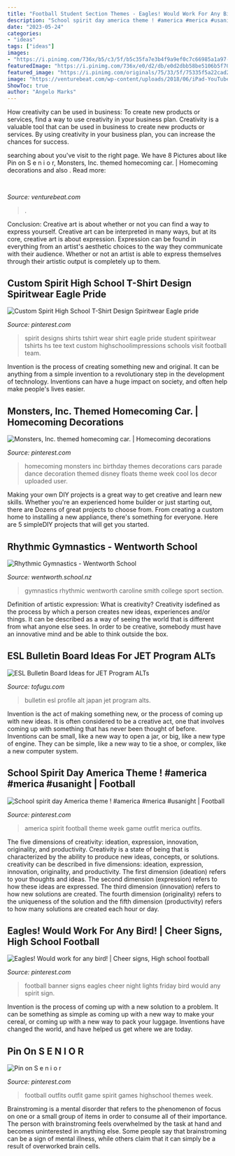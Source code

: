 ```yaml
---
title: "Football Student Section Themes - Eagles! Would Work For Any Bird!"
description: "School spirit day america theme ! #america #merica #usanight"
date: "2023-05-24"
categories:
- "ideas"
tags: ["ideas"]
images:
- "https://i.pinimg.com/736x/b5/c3/5f/b5c35fa7e3b4f9a9ef0c7c66985a1a97--homecoming-themes-theme-ideas.jpg"
featuredImage: "https://i.pinimg.com/736x/e0/d2/db/e0d2dbb58be5106b5f70e75dea0f4932.jpg"
featured_image: "https://i.pinimg.com/originals/75/33/5f/75335f5a22cad2375c5afe9103121cdb.jpg"
image: "https://venturebeat.com/wp-content/uploads/2018/06/iPad-YouTube-Sharing.jpg?w=800"
ShowToc: true
author: "Angelo Marks"
---
```



How creativity can be used in business: To create new products or services, find a way to use creativity in your business plan.
Creativity is a valuable tool that can be used in business to create new products or services. By using creativity in your business plan, you can increase the chances for success.

	

		
searching about  you've visit to the right page. We have 8 Pictures about  like Pin on S e n i o r, Monsters, Inc. themed homecoming car. | Homecoming decorations and also . Read more:
		
    
## 

<img loading=lazy src="https://venturebeat.com/wp-content/uploads/2018/06/iPad-YouTube-Sharing.jpg?w=800" onerror="this.onerror=null;this.src='https://tse1.mm.bing.net/th?id=OIP.aosGBiSwfQX0AHno56hl5QHaFO&amp;pid=15.1';" alt="">

_Source: venturebeat.com_

>. 

	

Conclusion: Creative art is about whether or not you can find a way to express yourself.
Creative art can be interpreted in many ways, but at its core, creative art is about expression. Expression can be found in everything from an artist's aesthetic choices to the way they communicate with their audience. Whether or not an artist is able to express themselves through their artistic output is completely up to them.

    
## Custom Spirit High School T-Shirt Design Spiritwear Eagle Pride

<img loading=lazy src="https://i.pinimg.com/736x/c1/01/f2/c101f298ba277745c9167b28d1d00a79--spirit-store-student-council.jpg" onerror="this.onerror=null;this.src='https://tse1.mm.bing.net/th?id=OIP.knnfk7HJPwrWQ_M-IcP5tQAAAA&amp;pid=15.1';" alt="Custom Spirit High School T-Shirt Design Spiritwear Eagle pride">

_Source: pinterest.com_

>spirit designs shirts tshirt wear shirt eagle pride student spiritwear tshirts hs tee text custom highschoolimpressions schools visit football team. 

	

Invention is the process of creating something new and original. It can be anything from a simple invention to a revolutionary step in the development of technology. Inventions can have a huge impact on society, and often help make people's lives easier.

    
## Monsters, Inc. Themed Homecoming Car. | Homecoming Decorations

<img loading=lazy src="https://i.pinimg.com/736x/b5/c3/5f/b5c35fa7e3b4f9a9ef0c7c66985a1a97--homecoming-themes-theme-ideas.jpg" onerror="this.onerror=null;this.src='https://tse4.mm.bing.net/th?id=OIP.uc-K-Kxia61dXWvanaNexQHaFj&amp;pid=15.1';" alt="Monsters, Inc. themed homecoming car. | Homecoming decorations">

_Source: pinterest.com_

>homecoming monsters inc birthday themes decorations cars parade dance decoration themed disney floats theme week cool los decor uploaded user. 

	

Making your own DIY projects is a great way to get creative and learn new skills. Whether you're an experienced home builder or just starting out, there are Dozens of great projects to choose from. From creating a custom home to installing a new appliance, there's something for everyone. Here are 5 simpleDIY projects that will get you started.

    
## Rhythmic Gymnastics - Wentworth School

<img loading=lazy src="https://wentworth.school.nz/wp-content/uploads/2019/06/Rhythmic-Gymnastics.jpeg" onerror="this.onerror=null;this.src='https://tse4.mm.bing.net/th?id=OIP.P-4XurvuT39-e7dGh_7zWgHaFA&amp;pid=15.1';" alt="Rhythmic Gymnastics - Wentworth School">

_Source: wentworth.school.nz_

>gymnastics rhythmic wentworth caroline smith college sport section. 

	

Definition of artistic expression: What is creativity?
Creativity isdefined as the process by which a person creates new ideas, experiences and/or things. It can be described as a way of seeing the world that is different from what anyone else sees. In order to be creative, somebody must have an innovative mind and be able to think outside the box.

    
## ESL Bulletin Board Ideas For JET Program ALTs

<img loading=lazy src="https://files.tofugu.com/articles/japan/2016-09-27-esl-bulletin-board-ideas/alt-profile.jpg" onerror="this.onerror=null;this.src='https://tse1.mm.bing.net/th?id=OIP.9bBkmeT-he3l2q7XDbAqvQHaFf&amp;pid=15.1';" alt="ESL Bulletin Board Ideas for JET Program ALTs">

_Source: tofugu.com_

>bulletin esl profile alt japan jet program alts. 

	

Invention is the act of making something new, or the process of coming up with new ideas. It is often considered to be a creative act, one that involves coming up with something that has never been thought of before. Inventions can be small, like a new way to open a jar, or big, like a new type of engine. They can be simple, like a new way to tie a shoe, or complex, like a new computer system.

    
## School Spirit Day America Theme ! #america #merica #usanight | Football

<img loading=lazy src="https://i.pinimg.com/originals/5c/2e/98/5c2e986b6678863d88b9dae839be451e.jpg" onerror="this.onerror=null;this.src='https://tse1.mm.bing.net/th?id=OIP.Het5TWWvAxlCY9wGMCNc4wHaE8&amp;pid=15.1';" alt="School spirit day America theme ! #america #merica #usanight | Football">

_Source: pinterest.com_

>america spirit football theme week game outfit merica outfits. 

	

The five dimensions of creativity: ideation, expression, innovation, originality, and productivity.
Creativity is a state of being that is characterized by the ability to produce new ideas, concepts, or solutions. creativity can be described in five dimensions: ideation, expression, innovation, originality, and productivity. The first dimension (ideation) refers to your thoughts and ideas. The second dimension (expression) refers to how these ideas are expressed. The third dimension (innovation) refers to how new solutions are created. The fourth dimension (originality) refers to the uniqueness of the solution and the fifth dimension (productivity) refers to how many solutions are created each hour or day.

    
## Eagles! Would Work For Any Bird! | Cheer Signs, High School Football

<img loading=lazy src="https://i.pinimg.com/originals/75/33/5f/75335f5a22cad2375c5afe9103121cdb.jpg" onerror="this.onerror=null;this.src='https://tse2.mm.bing.net/th?id=OIP.T4pb9O33B7rQJGMAmSITqQHaFj&amp;pid=15.1';" alt="Eagles! Would work for any bird! | Cheer signs, High school football">

_Source: pinterest.com_

>football banner signs eagles cheer night lights friday bird would any spirit sign. 

	

Invention is the process of coming up with a new solution to a problem. It can be something as simple as coming up with a new way to make your cereal, or coming up with a new way to pack your luggage. Inventions have changed the world, and have helped us get where we are today.

    
## Pin On S E N I O R

<img loading=lazy src="https://i.pinimg.com/736x/e0/d2/db/e0d2dbb58be5106b5f70e75dea0f4932.jpg" onerror="this.onerror=null;this.src='https://tse2.mm.bing.net/th?id=OIP.6jhYsj3l45Hyp3E1EJ7GMQHaLH&amp;pid=15.1';" alt="Pin on S e n i o r">

_Source: pinterest.com_

>football outfits outfit game spirit games highschool themes week. 

	

Brainstroming is a mental disorder that refers to the phenomenon of focus on one or a small group of items in order to consume all of their importance. The person with brainstroming feels overwhelmed by the task at hand and becomes uninterested in anything else. Some people say that brainstroming can be a sign of mental illness, while others claim that it can simply be a result of overworked brain cells.

